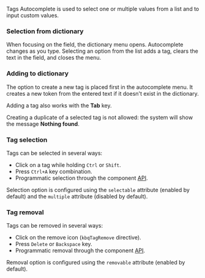 Tags Autocomplete is used to select one or multiple values from a list and to input custom values.

<!-- example(tag-autocomplete) -->

### Selection from dictionary

When focusing on the field, the dictionary menu opens. Autocomplete changes as you type. Selecting an option from the list adds a tag, clears the text in the field, and closes the menu.

<!-- example(tag-autocomplete-option-operations) -->

### Adding to dictionary

The option to create a new tag is placed first in the autocomplete menu. It creates a new token from the entered text if it doesn't exist in the dictionary.

Adding a tag also works with the **Tab** key.

Creating a duplicate of a selected tag is not allowed: the system will show the message **Nothing found**.

<!-- example(tag-autocomplete-option-operations) -->

### Tag selection

Tags can be selected in several ways:

- Click on a tag while holding `Ctrl` or `Shift`.
- Press `Ctrl+A` key combination.
- Programmatic selection through the component [API](/en/components/tags/api).

Selection option is configured using the `selectable` attribute (enabled by default) and the `multiple` attribute (disabled by default).

### Tag removal

Tags can be removed in several ways:

- Click on the remove icon (`kbqTagRemove` directive).
- Press `Delete` or `Backspace` key.
- Programmatic removal through the component [API](/en/components/tags/api).

Removal option is configured using the `removable` attribute (enabled by default).
